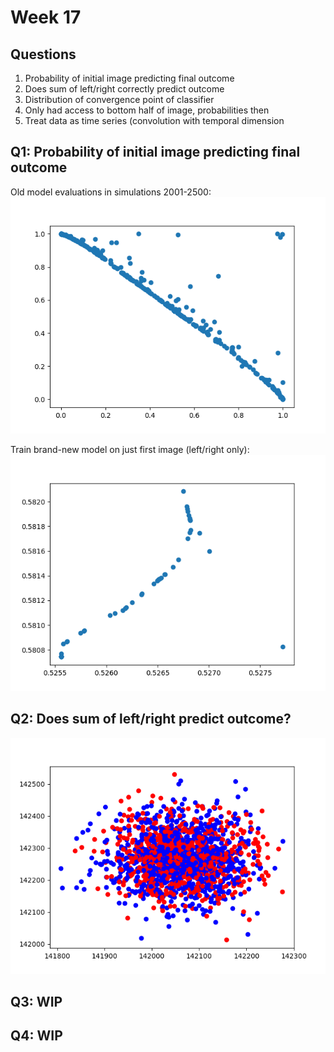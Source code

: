 # Week 17

## Questions

1. Probability of initial image predicting final outcome
2. Does sum of left/right correctly predict outcome
3. Distribution of convergence point of classifier
4. Only had access to bottom half of image, probabilities then
5. Treat data as time series (convolution with temporal dimension

## Q1: Probability of initial image predicting final outcome

Old model evaluations in simulations 2001-2500:
![](../figs/cnn-scatter-fo.png)

Train brand-new model on just first image (left/right only):
![](../figs/first-only-scatter.png)

## Q2: Does sum of left/right predict outcome?

![](../figs/first-lr-distribution.png)

## Q3: WIP

## Q4: WIP